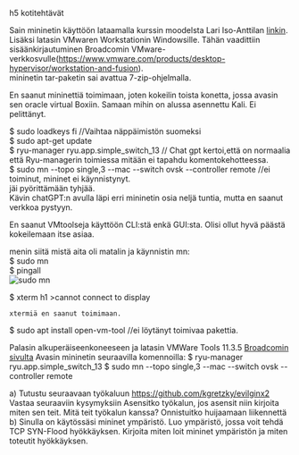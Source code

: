 h5 kotitehtävät 

Sain mininetin käyttöön lataamalla kurssin moodelsta Lari Iso-Anttilan [linkin](https://hhmoodle.haaga-helia.fi/mod/url/view.php?id=3246688).  
Lisäksi latasin VMwaren Workstationin Windowsille. Tähän vaadittiin sisäänkirjautuminen Broadcomin VMware-verkkosvulle(https://www.vmware.com/products/desktop-hypervisor/workstation-and-fusion).  
mininetin tar-paketin sai avattua 7-zip-ohjelmalla. 

En saanut mininettiä toimimaan, joten kokeilin toista konetta, jossa avasin sen oracle virtual Boxiin. Samaan mihin on alussa asennettu Kali. Ei pelittänyt.  

$ sudo loadkeys fi  //Vaihtaa näppäimistön suomeksi  
$ sudo apt-get update  
$ ryu-manager ryu.app.simple_switch_13   // Chat gpt kertoi,että on normaalia että Ryu-managerin toimiessa mitään ei tapahdu komentokehotteessa.   
$ sudo mn --topo single,3 --mac --switch ovsk --controller remote //ei toiminut, mininet ei käynnistynyt.      
jäi pyörittämään tyhjää.  
Kävin chatGPT:n avulla läpi erri mininetin osia neljä tuntia, mutta en saanut verkkoa pystyyn. 

En saanut VMtoolseja käyttöön CLI:stä enkä GUI:sta. 
Olisi ollut hyvä päästä kokeilemaan itse asiaa. 

menin siitä mistä aita oli matalin ja käynnistin mn:  
$ sudo mn  
$ pingall  
  ![sudo mn](https://github.com/user-attachments/assets/266b104b-3389-441a-b001-1d22b48608a1)  

$ xterm h1 
    >cannot connect to display

    xtermiä en saanut toimimaan. 
$ sudo apt install open-vm-tool //ei löytänyt toimivaa pakettia.  


Palasin alkuperäiseenkoneeseen ja latasin VMWare Tools 11.3.5 [Broadcomin sivulta](https://support.broadcom.com/group/ecx/productfiles?subFamily=VMware%20Tools&displayGroup=VMware%20Tools%2011.x&release=11.3.5&os=&servicePk=203551&language=EN&freeDownloads=true)
Avasin mininetin seuraavilla komennoilla: 
$ ryu-manager ryu.app.simple_switch_13
$ sudo mn --topo single,3 --mac --switch ovsk --controller remote







a) Tutustu seuraavaan työkaluun
https://github.com/kgretzky/evilginx2
Vastaa seuraaviin kysymyksiin
Asensitko työkalun, jos asensit niin kirjoita miten sen teit.
Mitä teit työkalun kanssa?
Onnistuitko huijaamaan liikennettä
b) Sinulla on käytössäsi mininet ympäristö. Luo ympäristö, jossa voit tehdä TCP SYN-Flood hyökkäyksen.
Kirjoita miten loit mininet ympäristön ja miten toteutit hyökkäyksen.
